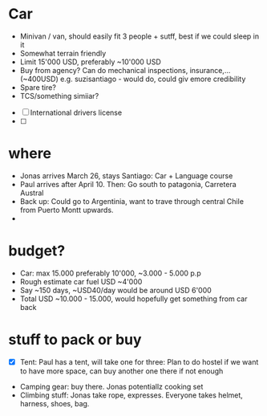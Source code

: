 # Car
  -  Minivan / van, should easily fit 3 people + sutff, best if we could sleep in it
  -  Somewhat terrain friendly
  -  Limit 15'000 USD, preferably ~10'000 USD
  -  Buy from agency? Can do mechanical inspections, insurance,... (~400USD) e.g. suzisantiago - would do, could giv emore credibility
  -  Spare tire?
  -  TCS/something simiiar?
  - [ ] International drivers license
  - [ ] 
# where
- Jonas arrives March 26, stays Santiago: Car + Language course
- Paul arrives after April 10. Then: Go south to patagonia, Carretera Austral
- Back up: Could go  to Argentinia, want to trave through central Chile from Puerto Montt upwards.
- 
# budget?
- Car: max 15.000 preferably 10'000, ~3.000 - 5.000 p.p
- Rough estimate car fuel USD ~4'000
- Say ~150 days, ~USD40/day would be around USD 6'000
- Total USD ~10.000 - 15.000, would hopefully get something from car back
# stuff to pack or buy
 - [x] Tent: Paul has a tent, will take one for three: Plan to do hostel if we want to have more space, can buy another one there if not enough
 - Camping gear: buy there. Jonas potentiallz cooking set
 - Climbing stuff: Jonas take rope, expresses. Everyone takes helmet, harness, shoes, bag.

